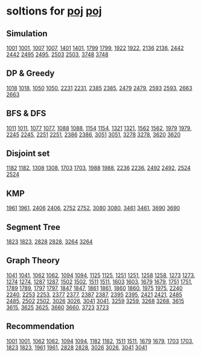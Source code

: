 # soltions for [poj] [poj]

## Simulation

[1001] [1001],
[1007] [1007],
[1401] [1401],
[1799] [1799],
[1922] [1922],
[2136] [2136],
[2442] [2442]
[2495] [2495],
[2503] [2503],
[3748] [3748]

## DP & Greedy

[1018] [1018],
[1050] [1050],
[2231] [2231],
[2385] [2385],
[2479] [2479],
[2593] [2593],
[2663] [2663]

## BFS & DFS

[1011] [1011],
[1077] [1077],
[1088] [1088],
[1154] [1154],
[1321] [1321],
[1562] [1562],
[1979] [1979],
[2245] [2245],
[2251] [2251],
[2386] [2386],
[3051] [3051],
[3278] [3278],
[3620] [3620]

## Disjoint set

[1182] [1182],
[1308] [1308],
[1703] [1703],
[1988] [1988],
[2236] [2236],
[2492] [2492],
[2524] [2524]

## KMP

[1961] [1961],
[2406] [2406],
[2752] [2752],
[3080] [3080],
[3461] [3461],
[3690] [3690]

## Segment Tree

[1823] [1823],
[2828] [2828],
[3264] [3264]

## Graph Theory

[1041] [1041],
[1062] [1062],
[1094] [1094],
[1125] [1125],
[1251] [1251],
[1258] [1258],
[1273] [1273],
[1274] [1274],
[1287] [1287],
[1502] [1502],
[1511] [1511],
[1603] [1603],
[1679] [1679],
[1751] [1751],
[1789] [1789],
[1797] [1797],
[1847] [1847],
[1861] [1861],
[1860] [1860],
[1975] [1975],
[2240] [2240],
[2253] [2253],
[2377] [2377],
[2387] [2387],
[2395] [2395],
[2421] [2421],
[2485] [2485],
[2502] [2502],
[3026] [3026],
[3041] [3041],
[3259] [3259],
[3268] [3268],
[3615] [3615],
[3625] [3625],
[3660] [3660],
[3723] [3723]

## Recommendation

[1001] [1001],
[1062] [1062],
[1094] [1094],
[1182] [1182],
[1511] [1511],
[1679] [1679],
[1703] [1703],
[1823] [1823],
[1961] [1961],
[2828] [2828],
[3026] [3026],
[3041] [3041]

[poj]:  http://poj.org/
[1001]: https://github.com/zj-1/poj/blob/master/solutions/poj1001.cpp
[1007]: https://github.com/zj-1/poj/blob/master/solutions/poj1007.cpp
[1011]: https://github.com/zj-1/poj/blob/master/solutions/poj1011.cpp
[1018]: https://github.com/zj-1/poj/blob/master/solutions/poj1018.cpp
[1041]: https://github.com/zj-1/poj/blob/master/solutions/poj1041.cpp
[1050]: https://github.com/zj-1/poj/blob/master/solutions/poj1050.cpp
[1062]: https://github.com/zj-1/poj/blob/master/solutions/poj1062.cpp
[1077]: https://github.com/zj-1/poj/blob/master/solutions/poj1077.cpp
[1088]: https://github.com/zj-1/poj/blob/master/solutions/poj1088.cpp
[1094]: https://github.com/zj-1/poj/blob/master/solutions/poj1094.cpp
[1125]: https://github.com/zj-1/poj/blob/master/solutions/poj1125.cpp
[1154]: https://github.com/zj-1/poj/blob/master/solutions/poj1154.cpp
[1182]: https://github.com/zj-1/poj/blob/master/solutions/poj1182.cpp
[1251]: https://github.com/zj-1/poj/blob/master/solutions/poj1251.cpp
[1258]: https://github.com/zj-1/poj/blob/master/solutions/poj1258.cpp
[1273]: https://github.com/zj-1/poj/blob/master/solutions/poj1273.cpp
[1274]: https://github.com/zj-1/poj/blob/master/solutions/poj1274.cpp
[1287]: https://github.com/zj-1/poj/blob/master/solutions/poj1287.cpp
[1308]: https://github.com/zj-1/poj/blob/master/solutions/poj1308.cpp
[1321]: https://github.com/zj-1/poj/blob/master/solutions/poj1321.cpp
[1401]: https://github.com/zj-1/poj/blob/master/solutions/poj1401.cpp
[1502]: https://github.com/zj-1/poj/blob/master/solutions/poj1502.cpp
[1511]: https://github.com/zj-1/poj/blob/master/solutions/poj1511.cpp
[1562]: https://github.com/zj-1/poj/blob/master/solutions/poj1562.cpp
[1603]: https://github.com/zj-1/poj/blob/master/solutions/poj1603.cpp
[1679]: https://github.com/zj-1/poj/blob/master/solutions/poj1679.cpp
[1703]: https://github.com/zj-1/poj/blob/master/solutions/poj1703.cpp
[1751]: https://github.com/zj-1/poj/blob/master/solutions/poj1751.cpp
[1789]: https://github.com/zj-1/poj/blob/master/solutions/poj1789.cpp
[1799]: https://github.com/zj-1/poj/blob/master/solutions/poj1799.cpp
[1797]: https://github.com/zj-1/poj/blob/master/solutions/poj1797.cpp
[1823]: https://github.com/zj-1/poj/blob/master/solutions/poj1823.cpp
[1847]: https://github.com/zj-1/poj/blob/master/solutions/poj1847.cpp
[1861]: https://github.com/zj-1/poj/blob/master/solutions/poj1861.cpp
[1860]: https://github.com/zj-1/poj/blob/master/solutions/poj1860.cpp
[1922]: https://github.com/zj-1/poj/blob/master/solutions/poj1922.cpp
[1961]: https://github.com/zj-1/poj/blob/master/solutions/poj1961.cpp
[1975]: https://github.com/zj-1/poj/blob/master/solutions/poj1975.cpp
[1979]: https://github.com/zj-1/poj/blob/master/solutions/poj1979.cpp
[1988]: https://github.com/zj-1/poj/blob/master/solutions/poj1988.cpp
[2136]: https://github.com/zj-1/poj/blob/master/solutions/poj2136.cpp
[2231]: https://github.com/zj-1/poj/blob/master/solutions/poj2231.cpp
[2236]: https://github.com/zj-1/poj/blob/master/solutions/poj2236.cpp
[2240]: https://github.com/zj-1/poj/blob/master/solutions/poj2240.cpp
[2245]: https://github.com/zj-1/poj/blob/master/solutions/poj2245.cpp
[2251]: https://github.com/zj-1/poj/blob/master/solutions/poj2251.cpp
[2253]: https://github.com/zj-1/poj/blob/master/solutions/poj2253.cpp
[2377]: https://github.com/zj-1/poj/blob/master/solutions/poj2377.cpp
[2385]: https://github.com/zj-1/poj/blob/master/solutions/poj2385.cpp
[2386]: https://github.com/zj-1/poj/blob/master/solutions/poj2386.cpp
[2387]: https://github.com/zj-1/poj/blob/master/solutions/poj2387.cpp
[2395]: https://github.com/zj-1/poj/blob/master/solutions/poj2395.cpp
[2406]: https://github.com/zj-1/poj/blob/master/solutions/poj2406.cpp
[2421]: https://github.com/zj-1/poj/blob/master/solutions/poj2421.cpp
[2442]: https://github.com/zj-1/poj/blob/master/solutions/poj2442.cpp
[2479]: https://github.com/zj-1/poj/blob/master/solutions/poj2479.cpp
[2485]: https://github.com/zj-1/poj/blob/master/solutions/poj2485.cpp
[2492]: https://github.com/zj-1/poj/blob/master/solutions/poj2492.cpp
[2495]: https://github.com/zj-1/poj/blob/master/solutions/poj2495.cpp
[2502]: https://github.com/zj-1/poj/blob/master/solutions/poj2502.cpp
[2503]: https://github.com/zj-1/poj/blob/master/solutions/poj2503.cpp
[2524]: https://github.com/zj-1/poj/blob/master/solutions/poj2524.cpp
[2593]: https://github.com/zj-1/poj/blob/master/solutions/poj2593.cpp
[2663]: https://github.com/zj-1/poj/blob/master/solutions/poj2663.cpp
[2752]: https://github.com/zj-1/poj/blob/master/solutions/poj2752.cpp
[2828]: https://github.com/zj-1/poj/blob/master/solutions/poj2828.cpp
[3026]: https://github.com/zj-1/poj/blob/master/solutions/poj3026.cpp
[3041]: https://github.com/zj-1/poj/blob/master/solutions/poj3041.cpp
[3051]: https://github.com/zj-1/poj/blob/master/solutions/poj3051.cpp
[3080]: https://github.com/zj-1/poj/blob/master/solutions/poj3080.cpp
[3259]: https://github.com/zj-1/poj/blob/master/solutions/poj3259.cpp
[3268]: https://github.com/zj-1/poj/blob/master/solutions/poj3268.cpp
[3264]: https://github.com/zj-1/poj/blob/master/solutions/poj3264.cpp
[3278]: https://github.com/zj-1/poj/blob/master/solutions/poj3278.cpp
[3461]: https://github.com/zj-1/poj/blob/master/solutions/poj3461.cpp
[3615]: https://github.com/zj-1/poj/blob/master/solutions/poj3615.cpp
[3620]: https://github.com/zj-1/poj/blob/master/solutions/poj3620.cpp
[3625]: https://github.com/zj-1/poj/blob/master/solutions/poj3625.cpp
[3660]: https://github.com/zj-1/poj/blob/master/solutions/poj3660.cpp
[3690]: https://github.com/zj-1/poj/blob/master/solutions/poj3690.cpp
[3723]: https://github.com/zj-1/poj/blob/master/solutions/poj3723.cpp
[3748]: https://github.com/zj-1/poj/blob/master/solutions/poj3748.cpp
